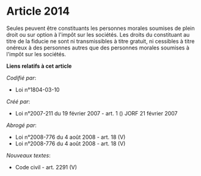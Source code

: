 # Article 2014

Seules peuvent être constituants les personnes morales soumises de plein droit ou sur option à l'impôt sur les sociétés. Les
droits du constituant au titre de la fiducie ne sont ni transmissibles à titre gratuit, ni cessibles à titre onéreux à des
personnes autres que des personnes morales soumises à l'impôt sur les sociétés.

**Liens relatifs à cet article**

_Codifié par_:

  - Loi n°1804-03-10

_Créé par_:

  - Loi n°2007-211 du 19 février 2007 - art. 1 () JORF 21 février 2007

_Abrogé par_:

  - Loi n°2008-776  du 4 août 2008 - art. 18 (V)
  - Loi n°2008-776 du 4 août 2008 - art. 18 (V)

_Nouveaux textes_:

  - Code civil - art. 2291 (V)
